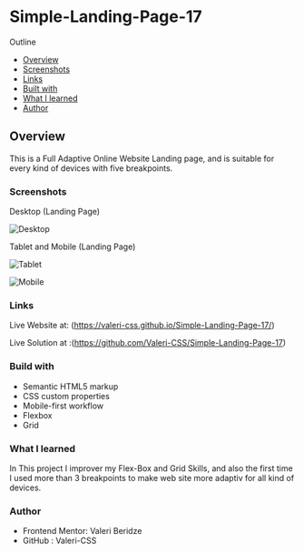 # Simple-Landing-Page-17

Outline

- [Overview](#overview)
- [Screenshots](#screenshots)
- [Links](#links)
- [Built with](#built-with)
- [What I learned](#what-i-learned)
- [Author](#author)


## Overview
This is a Full Adaptive Online Website Landing page, and is suitable for every kind of devices with five breakpoints. 

### Screenshots

Desktop (Landing Page)


![Desktop](https://github.com/Valeri-CSS/Simple-Landing-Page-17/assets/116646278/c3797180-23d9-49a8-9e58-8de108052d1f)



Tablet and Mobile (Landing Page)

![Tablet](https://github.com/Valeri-CSS/Simple-Landing-Page-17/assets/116646278/9f09bb5a-c7ae-4da1-a860-2f3686fec47a)

![Mobile](https://github.com/Valeri-CSS/Simple-Landing-Page-17/assets/116646278/75c21a7d-3a90-4567-936a-1544dabecd93)





### Links

Live Website at: (https://valeri-css.github.io/Simple-Landing-Page-17/)

Live Solution at :(https://github.com/Valeri-CSS/Simple-Landing-Page-17)


### Build with

- Semantic HTML5 markup
- CSS custom properties
- Mobile-first workflow
- Flexbox
- Grid

### What I learned

In This project I improver my Flex-Box and Grid Skills, and also the first time I used more than 3 breakpoints to make web site more adaptiv for all kind of devices.

### Author

- Frontend Mentor: Valeri Beridze 
- GitHub : Valeri-CSS







